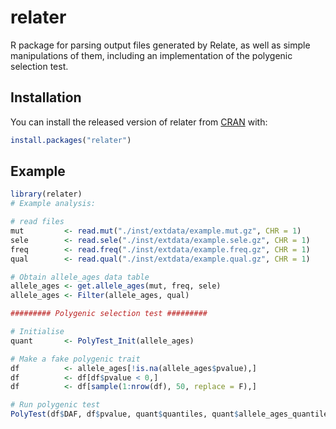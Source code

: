 # relater

<!-- badges: start -->
<!-- badges: end -->

R package for parsing output files generated by Relate, as well as simple manipulations of them, including an implementation of the polygenic selection test.

## Installation

You can install the released version of relater from [CRAN](https://CRAN.R-project.org) with:

``` r
install.packages("relater")
```

## Example

``` r
library(relater)
# Example analysis:

# read files
mut         <- read.mut("./inst/extdata/example.mut.gz", CHR = 1)
sele        <- read.sele("./inst/extdata/example.sele.gz", CHR = 1)
freq        <- read.freq("./inst/extdata/example.freq.gz", CHR = 1)
qual        <- read.qual("./inst/extdata/example.qual.gz", CHR = 1)

# Obtain allele_ages data table
allele_ages <- get.allele_ages(mut, freq, sele)
allele_ages <- Filter(allele_ages, qual)

######### Polygenic selection test #########

# Initialise
quant       <- PolyTest_Init(allele_ages)

# Make a fake polygenic trait
df          <- allele_ages[!is.na(allele_ages$pvalue),]
df          <- df[df$pvalue < 0,]
df          <- df[sample(1:nrow(df), 50, replace = F),]

# Run polygenic test
PolyTest(df$DAF, df$pvalue, quant$quantiles, quant$allele_ages_quantiles)
```
